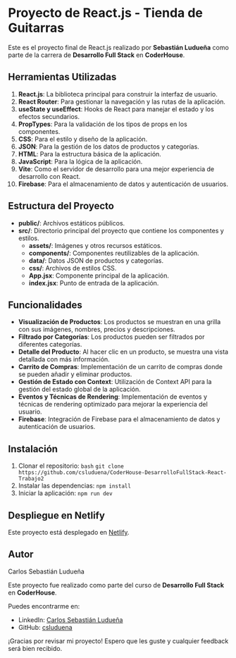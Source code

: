 # Proyecto de React.js - Tienda de Guitarras

Este es el proyecto final de React.js realizado por **Sebastián Ludueña** como parte de la carrera de **Desarrollo Full Stack** en **CoderHouse**.

## Herramientas Utilizadas

1. **React.js**: La biblioteca principal para construir la interfaz de usuario.
2. **React Router**: Para gestionar la navegación y las rutas de la aplicación.
3. **useState y useEffect**: Hooks de React para manejar el estado y los efectos secundarios.
4. **PropTypes**: Para la validación de los tipos de props en los componentes.
5. **CSS**: Para el estilo y diseño de la aplicación.
6. **JSON**: Para la gestión de los datos de productos y categorías.
7. **HTML**: Para la estructura básica de la aplicación.
8. **JavaScript**: Para la lógica de la aplicación.
9. **Vite**: Como el servidor de desarrollo para una mejor experiencia de desarrollo con React.
10. **Firebase**: Para el almacenamiento de datos y autenticación de usuarios.

## Estructura del Proyecto

- **public/**: Archivos estáticos públicos.
- **src/**: Directorio principal del proyecto que contiene los componentes y estilos.
  - **assets/**: Imágenes y otros recursos estáticos.
  - **components/**: Componentes reutilizables de la aplicación.
  - **data/**: Datos JSON de productos y categorías.
  - **css/**: Archivos de estilos CSS.
  - **App.jsx**: Componente principal de la aplicación.
  - **index.jsx**: Punto de entrada de la aplicación.

## Funcionalidades

- **Visualización de Productos**: Los productos se muestran en una grilla con sus imágenes, nombres, precios y descripciones.
- **Filtrado por Categorías**: Los productos pueden ser filtrados por diferentes categorías.
- **Detalle del Producto**: Al hacer clic en un producto, se muestra una vista detallada con más información.
- **Carrito de Compras**: Implementación de un carrito de compras donde se pueden añadir y eliminar productos.
- **Gestión de Estado con Context**: Utilización de Context API para la gestión del estado global de la aplicación.
- **Eventos y Técnicas de Rendering**: Implementación de eventos y técnicas de rendering optimizado para mejorar la experiencia del usuario.
- **Firebase**: Integración de Firebase para el almacenamiento de datos y autenticación de usuarios.

## Instalación

1. Clonar el repositorio:
    ```bash```
    ```git clone https://github.com/csluduena/CoderHouse-DesarrolloFullStack-React-Trabajo2```
2. Instalar las dependencias:
    ```npm install```
3. Iniciar la aplicación:
    ```npm run dev```

## Despliegue en Netlify

Este proyecto está desplegado en [Netlify](https://guitarstore-react.netlify.app).

## Autor

Carlos Sebastián Ludueña

Este proyecto fue realizado como parte del curso de **Desarrollo Full Stack** en **CoderHouse**.

Puedes encontrarme en:

- LinkedIn: [Carlos Sebastián Ludueña](https://www.linkedin.com/in/csluduena/)
- GitHub: [csluduena](https://github.com/csluduena)

¡Gracias por revisar mi proyecto! Espero que les guste y cualquier feedback será bien recibido.